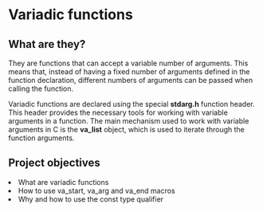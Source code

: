 <h1>Variadic functions</h1>
<h2>What are they?</h2>
<p>They are functions that can accept a variable number of arguments. This means that, instead of having a fixed number of arguments defined in the function declaration, different numbers of arguments can be passed when calling the function.

  Variadic functions are declared using the special <b>stdarg.h</b> function header. This header provides the necessary tools for working with variable arguments in a function. The main mechanism used to work with variable arguments in C is the <b>va_list</b> object, which is used to iterate through the function arguments.</p>
<h2>Project objectives</h2>

<li>What are variadic functions</li>
<li>How to use va_start, va_arg and va_end macros</li>
<li>Why and how to use the const type qualifier</li>
